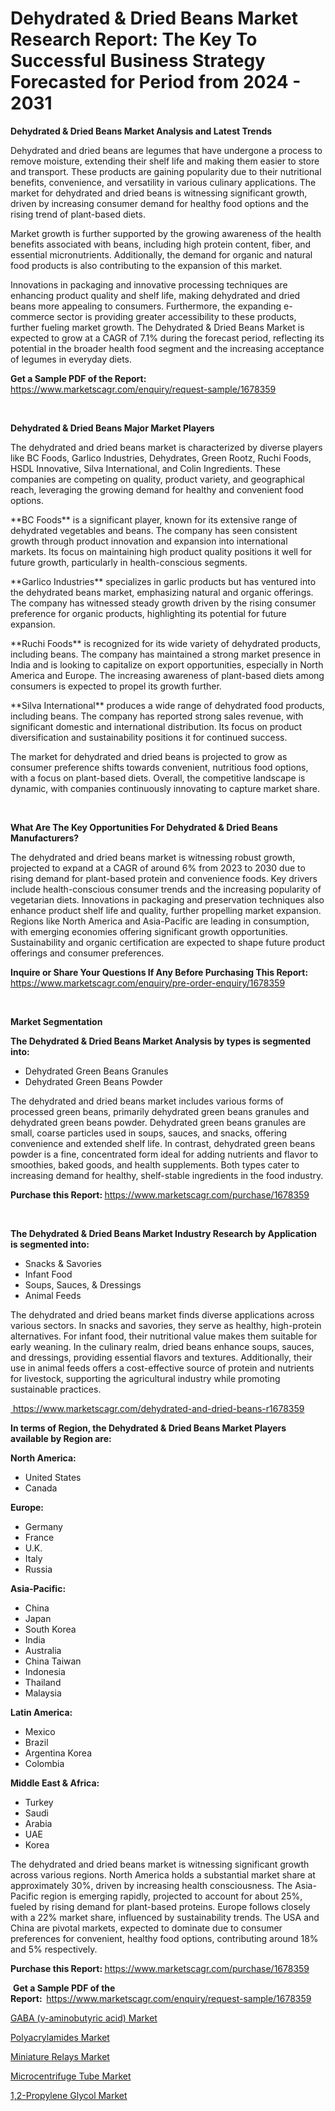 <p><h1>Dehydrated & Dried Beans Market Research Report: The Key To Successful Business Strategy Forecasted for Period from 2024 - 2031</h1></p><p><strong>Dehydrated & Dried Beans Market Analysis and Latest Trends</strong></p>
<p><p>Dehydrated and dried beans are legumes that have undergone a process to remove moisture, extending their shelf life and making them easier to store and transport. These products are gaining popularity due to their nutritional benefits, convenience, and versatility in various culinary applications. The market for dehydrated and dried beans is witnessing significant growth, driven by increasing consumer demand for healthy food options and the rising trend of plant-based diets.</p><p>Market growth is further supported by the growing awareness of the health benefits associated with beans, including high protein content, fiber, and essential micronutrients. Additionally, the demand for organic and natural food products is also contributing to the expansion of this market.</p><p>Innovations in packaging and innovative processing techniques are enhancing product quality and shelf life, making dehydrated and dried beans more appealing to consumers. Furthermore, the expanding e-commerce sector is providing greater accessibility to these products, further fueling market growth. The Dehydrated & Dried Beans Market is expected to grow at a CAGR of 7.1% during the forecast period, reflecting its potential in the broader health food segment and the increasing acceptance of legumes in everyday diets.</p></p>
<p><strong>Get a Sample PDF of the Report:&nbsp;</strong> <a href="https://www.marketscagr.com/enquiry/request-sample/1678359?utm_campaign=1615&utm_medium=2&utm_source=Github&utm_content=ia&utm_term=14102024&utm_id=dehydrated-dried-beans">https://www.marketscagr.com/enquiry/request-sample/1678359</a></p>
<p>&nbsp;</p>
<p><strong>Dehydrated & Dried Beans Major Market Players</strong></p>
<p><p>The dehydrated and dried beans market is characterized by diverse players like BC Foods, Garlico Industries, Dehydrates, Green Rootz, Ruchi Foods, HSDL Innovative, Silva International, and Colin Ingredients. These companies are competing on quality, product variety, and geographical reach, leveraging the growing demand for healthy and convenient food options.</p><p>**BC Foods** is a significant player, known for its extensive range of dehydrated vegetables and beans. The company has seen consistent growth through product innovation and expansion into international markets. Its focus on maintaining high product quality positions it well for future growth, particularly in health-conscious segments.</p><p>**Garlico Industries** specializes in garlic products but has ventured into the dehydrated beans market, emphasizing natural and organic offerings. The company has witnessed steady growth driven by the rising consumer preference for organic products, highlighting its potential for future expansion.</p><p>**Ruchi Foods** is recognized for its wide variety of dehydrated products, including beans. The company has maintained a strong market presence in India and is looking to capitalize on export opportunities, especially in North America and Europe. The increasing awareness of plant-based diets among consumers is expected to propel its growth further.</p><p>**Silva International** produces a wide range of dehydrated food products, including beans. The company has reported strong sales revenue, with significant domestic and international distribution. Its focus on product diversification and sustainability positions it for continued success.</p><p>The market for dehydrated and dried beans is projected to grow as consumer preference shifts towards convenient, nutritious food options, with a focus on plant-based diets. Overall, the competitive landscape is dynamic, with companies continuously innovating to capture market share.</p></p>
<p>&nbsp;</p>
<p><strong>What Are The Key Opportunities For Dehydrated & Dried Beans Manufacturers?</strong></p>
<p><p>The dehydrated and dried beans market is witnessing robust growth, projected to expand at a CAGR of around 6% from 2023 to 2030 due to rising demand for plant-based protein and convenience foods. Key drivers include health-conscious consumer trends and the increasing popularity of vegetarian diets. Innovations in packaging and preservation techniques also enhance product shelf life and quality, further propelling market expansion. Regions like North America and Asia-Pacific are leading in consumption, with emerging economies offering significant growth opportunities. Sustainability and organic certification are expected to shape future product offerings and consumer preferences.</p></p>
<p><strong>Inquire or Share Your Questions If Any Before Purchasing This Report:</strong> <a href="https://www.marketscagr.com/enquiry/pre-order-enquiry/1678359?utm_campaign=1615&utm_medium=2&utm_source=Github&utm_content=ia&utm_term=14102024&utm_id=dehydrated-dried-beans">https://www.marketscagr.com/enquiry/pre-order-enquiry/1678359</a></p>
<p>&nbsp;</p>
<p><strong>Market Segmentation</strong></p>
<p><strong>The Dehydrated & Dried Beans Market Analysis by types is segmented into:</strong></p>
<p><ul><li>Dehydrated Green Beans Granules</li><li>Dehydrated Green Beans Powder</li></ul></p>
<p><p>The dehydrated and dried beans market includes various forms of processed green beans, primarily dehydrated green beans granules and dehydrated green beans powder. Dehydrated green beans granules are small, coarse particles used in soups, sauces, and snacks, offering convenience and extended shelf life. In contrast, dehydrated green beans powder is a fine, concentrated form ideal for adding nutrients and flavor to smoothies, baked goods, and health supplements. Both types cater to increasing demand for healthy, shelf-stable ingredients in the food industry.</p></p>
<p><strong>Purchase this Report:&nbsp;</strong><a href="https://www.marketscagr.com/purchase/1678359?utm_campaign=1615&utm_medium=2&utm_source=Github&utm_content=ia&utm_term=14102024&utm_id=dehydrated-dried-beans">https://www.marketscagr.com/purchase/1678359</a></p>
<p>&nbsp;</p>
<p><strong>The Dehydrated & Dried Beans Market Industry Research by Application is segmented into:</strong></p>
<p><ul><li>Snacks & Savories</li><li>Infant Food</li><li>Soups, Sauces, & Dressings</li><li>Animal Feeds</li></ul></p>
<p><p>The dehydrated and dried beans market finds diverse applications across various sectors. In snacks and savories, they serve as healthy, high-protein alternatives. For infant food, their nutritional value makes them suitable for early weaning. In the culinary realm, dried beans enhance soups, sauces, and dressings, providing essential flavors and textures. Additionally, their use in animal feeds offers a cost-effective source of protein and nutrients for livestock, supporting the agricultural industry while promoting sustainable practices.</p></p>
<p><a href="https://www.marketscagr.com/dehydrated-and-dried-beans-r1678359?utm_campaign=1615&utm_medium=2&utm_source=Github&utm_content=ia&utm_term=14102024&utm_id=dehydrated-dried-beans">&nbsp;https://www.marketscagr.com/dehydrated-and-dried-beans-r1678359</a></p>
<p><strong>In terms of Region, the Dehydrated & Dried Beans Market Players available by Region are:</strong></p>
<p>
    <p> <strong> North America: </strong>
        <ul>
            <li>United States</li>
            <li>Canada</li>
        </ul>
        </p> 
    <p> <strong> Europe: </strong>
        <ul>
            <li>Germany</li>
            <li>France</li>
            <li>U.K.</li>
            <li>Italy</li>
            <li>Russia</li>
        </ul>
        </p> 
    <p> <strong> Asia-Pacific: </strong>
        <ul>
            <li>China</li>
            <li>Japan</li>
            <li>South Korea</li>
            <li>India</li>
            <li>Australia</li>
            <li>China Taiwan</li>
            <li>Indonesia</li>
            <li>Thailand</li>
            <li>Malaysia</li>
        </ul>
        </p> 
    <p> <strong> Latin America: </strong>
        <ul>
            <li>Mexico</li>
            <li>Brazil</li>
            <li>Argentina Korea</li>
            <li>Colombia</li>
        </ul>
        </p> 
    <p> <strong> Middle East & Africa: </strong>
        <ul>
            <li>Turkey</li>
            <li>Saudi</li>
            <li>Arabia</li>
            <li>UAE</li>
            <li>Korea</li>
        </ul>
    </p>
    </p>
<p><p>The dehydrated and dried beans market is witnessing significant growth across various regions. North America holds a substantial market share at approximately 30%, driven by increasing health consciousness. The Asia-Pacific region is emerging rapidly, projected to account for about 25%, fueled by rising demand for plant-based proteins. Europe follows closely with a 22% market share, influenced by sustainability trends. The USA and China are pivotal markets, expected to dominate due to consumer preferences for convenient, healthy food options, contributing around 18% and 5% respectively.</p></p>
<p><strong>Purchase this Report: </strong><a href="https://www.marketscagr.com/purchase/1678359?utm_campaign=1615&utm_medium=2&utm_source=Github&utm_content=ia&utm_term=14102024&utm_id=dehydrated-dried-beans">https://www.marketscagr.com/purchase/1678359</a></p>
<p>&nbsp;<strong>Get a Sample PDF of the Report:&nbsp;&nbsp;</strong><a href="https://www.marketscagr.com/enquiry/request-sample/1678359?utm_campaign=1615&utm_medium=2&utm_source=Github&utm_content=ia&utm_term=14102024&utm_id=dehydrated-dried-beans">https://www.marketscagr.com/enquiry/request-sample/1678359</a></p>
<p><strong></strong></p>
<p><p><a href="https://www.linkedin.com/pulse/emerging-market-trends-regional-analysis-gaba-%25CE%25B3-aminobutyric-hzy0c?utm_campaign=1615&utm_medium=2&utm_source=Github&utm_content=ia&utm_term=14102024&utm_id=dehydrated-dried-beans">GABA (γ-aminobutyric acid) Market</a></p><p><a href="https://www.linkedin.com/pulse/regional-adaptations-global-polyacrylamides-market-trends-overview-f7afc?utm_campaign=1615&utm_medium=2&utm_source=Github&utm_content=ia&utm_term=14102024&utm_id=dehydrated-dried-beans">Polyacrylamides Market</a></p><p><a href="https://www.linkedin.com/pulse/miniature-relays-market-size-growth-trends-statistics-forecasts-hnfhc?utm_campaign=1615&utm_medium=2&utm_source=Github&utm_content=ia&utm_term=14102024&utm_id=dehydrated-dried-beans">Miniature Relays Market</a></p><p><a href="https://www.linkedin.com/pulse/insights-microcentrifuge-tube-market-players-size-geographical-mvkdc?utm_campaign=1615&utm_medium=2&utm_source=Github&utm_content=ia&utm_term=14102024&utm_id=dehydrated-dried-beans">Microcentrifuge Tube Market</a></p><p><a href="https://www.linkedin.com/pulse/global-12-propylene-glycol-market-opportunities-challenges2024-edbzc?utm_campaign=1615&utm_medium=2&utm_source=Github&utm_content=ia&utm_term=14102024&utm_id=dehydrated-dried-beans">1,2-Propylene Glycol Market</a></p></p>
